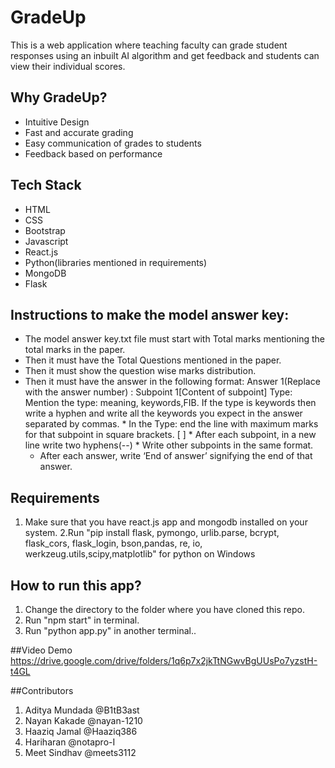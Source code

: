 # GradeUp
This is a web application where teaching faculty can grade student responses using an inbuilt AI algorithm and get feedback and students can view their individual scores.

## Why GradeUp?
   * Intuitive Design
   * Fast and accurate grading
   * Easy communication of grades to students
   * Feedback based on performance

## Tech Stack
   * HTML
   * CSS
   * Bootstrap
   * Javascript
   * React.js
   * Python(libraries mentioned in requirements)
   * MongoDB
   * Flask

## Instructions to make the model answer key:
   * The model answer key.txt file must start with Total marks mentioning the total marks in the paper.
   * Then it must have the Total Questions mentioned in the paper.
   * Then it must show the question wise marks distribution.
   * Then it must have the answer in the following format:
	Answer 1(Replace with the answer number)  : 
	Subpoint 1[Content of subpoint]
	Type: Mention the type: meaning, keywords,FIB. If the type is keywords then write a hyphen and write all the 	keywords you expect in the answer separated by commas.
	* In the Type: end the line with maximum marks for that subpoint in square brackets.  [ ]
	* After each subpoint, in a new line write two hyphens(--)
	* Write other subpoints in the same format.
        * After each answer, write ‘End of answer’ signifying the end of that answer.

## Requirements
1. Make sure that you have react.js app and mongodb installed on your system.
2.Run "pip install flask, pymongo, urlib.parse, bcrypt, flask_cors, flask_login, bson,pandas, re, io, werkzeug.utils,scipy,matplotlib" for python on Windows


## How to run this app?
1. Change the directory to the folder where you have cloned this repo.
2. Run "npm start" in terminal.
3. Run "python app.py" in another terminal..

##Video Demo
https://drive.google.com/drive/folders/1q6p7x2jkTtNGwvBgUUsPo7yzstH-t4GL

##Contributors
1. Aditya Mundada @B1tB3ast
2. Nayan Kakade @nayan-1210
3. Haaziq Jamal @Haaziq386
4. Hariharan @notapro-I
5. Meet Sindhav @meets3112

